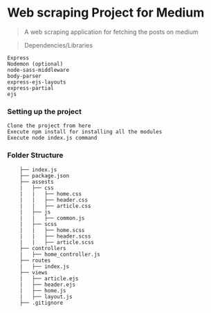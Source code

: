 # Web scraping Project for Medium
> A web scraping application for fetching the posts on medium

> Dependencies/Libraries
```
Express
Nodemon (optional)
node-sass-middleware
body-parser
express-ejs-layouts
express-partial
ejs
```

### Setting up the project
```
Clone the project from here
Execute npm install for installing all the modules
Execute node index.js command
```

### Folder Structure
```
    ├── index.js
    ├── package.json
    ├── assests
    |   ├── css
    |   |   ├── home.css
    |   |   ├── header.css    
    |   |   ├── article.css
    |   ├── js
    |   |   ├── common.js
    |   ├── scss
    |   |   ├── home.scss 
    |   |   ├── header.scss    
    |   |   ├── article.scss    
    ├── controllers
    |   ├── home_controller.js  
    ├── routes
    |   ├── index.js  
    ├── views
    |   ├── article.ejs  
    |   ├── header.ejs
    |   ├── home.js  
    |   ├── layout.js
    ├── .gitignore
```
